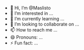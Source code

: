 - 👋 Hi, I’m @Maslisto
- 👀 I’m interested in ...
- 🌱 I’m currently learning ...
- 💞️ I’m looking to collaborate on ...
- 📫 How to reach me ...
- 😄 Pronouns: ...
- ⚡ Fun fact: ...

<!---
Maslisto/Maslisto is a ✨ special ✨ repository because its `README.md` (this file) appears on your GitHub profile.
You can click the Preview link to take a look at your changes.
--->
